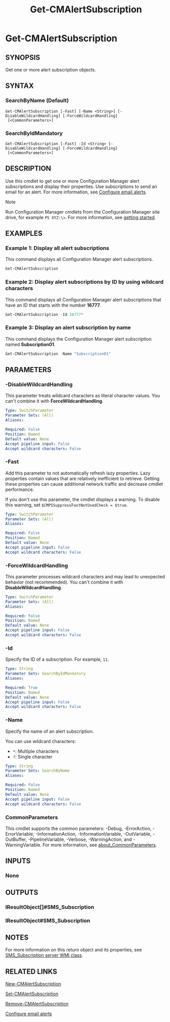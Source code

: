 ﻿---
description: Get one or more alert subscription objects.
external help file: AdminUI.PS.dll-Help.xml
Module Name: ConfigurationManager
ms.date: 03/23/2021
schema: 2.0.0
title: Get-CMAlertSubscription
---

# Get-CMAlertSubscription

## SYNOPSIS

Get one or more alert subscription objects.

## SYNTAX

### SearchByName (Default)
```
Get-CMAlertSubscription [-Fast] [-Name <String>] [-DisableWildcardHandling] [-ForceWildcardHandling]
 [<CommonParameters>]
```

### SearchByIdMandatory
```
Get-CMAlertSubscription [-Fast] -Id <String> [-DisableWildcardHandling] [-ForceWildcardHandling]
 [<CommonParameters>]
```

## DESCRIPTION

Use this cmdlet to get one or more Configuration Manager alert subscriptions and display their properties. Use subscriptions to send an email for an alert. For more information, see [Configure email alerts](/mem/configmgr/core/servers/manage/configure-alerts#email-alerts).

> [!NOTE]
> Run Configuration Manager cmdlets from the Configuration Manager site drive, for example `PS XYZ:\>`. For more information, see [getting started](/powershell/sccm/overview).

## EXAMPLES

### Example 1: Display all alert subscriptions

This command displays all Configuration Manager alert subscriptions.

```powershell
Get-CMAlertSubscription
```

### Example 2: Display alert subscriptions by ID by using wildcard characters

This command displays all Configuration Manager alert subscriptions that have an ID that starts with the number **16777**.

```powershell
Get-CMAlertSubscription -Id 16777*
```

### Example 3: Display an alert subscription by name

This command displays the Configuration Manager alert subscription named **Subscription01**.

```powershell
Get-CMAlertSubscription -Name "Subscription01"
```

## PARAMETERS

### -DisableWildcardHandling

This parameter treats wildcard characters as literal character values. You can't combine it with **ForceWildcardHandling**.

```yaml
Type: SwitchParameter
Parameter Sets: (All)
Aliases:

Required: False
Position: Named
Default value: None
Accept pipeline input: False
Accept wildcard characters: False
```

### -Fast

Add this parameter to not automatically refresh lazy properties. Lazy properties contain values that are relatively inefficient to retrieve. Getting these properties can cause additional network traffic and decrease cmdlet performance.

If you don't use this parameter, the cmdlet displays a warning. To disable this warning, set `$CMPSSuppressFastNotUsedCheck = $true`.

```yaml
Type: SwitchParameter
Parameter Sets: (All)
Aliases:

Required: False
Position: Named
Default value: None
Accept pipeline input: False
Accept wildcard characters: False
```

### -ForceWildcardHandling

This parameter processes wildcard characters and may lead to unexpected behavior (not recommended). You can't combine it with **DisableWildcardHandling**.

```yaml
Type: SwitchParameter
Parameter Sets: (All)
Aliases:

Required: False
Position: Named
Default value: None
Accept pipeline input: False
Accept wildcard characters: False
```

### -Id

Specify the ID of a subscription. For example, `11`.

```yaml
Type: String
Parameter Sets: SearchByIdMandatory
Aliases:

Required: True
Position: Named
Default value: None
Accept pipeline input: False
Accept wildcard characters: False
```

### -Name

Specify the name of an alert subscription.

You can use wildcard characters:

- `*`: Multiple characters
- `?`: Single character

```yaml
Type: String
Parameter Sets: SearchByName
Aliases:

Required: False
Position: Named
Default value: None
Accept pipeline input: False
Accept wildcard characters: False
```

### CommonParameters
This cmdlet supports the common parameters: -Debug, -ErrorAction, -ErrorVariable, -InformationAction, -InformationVariable, -OutVariable, -OutBuffer, -PipelineVariable, -Verbose, -WarningAction, and -WarningVariable. For more information, see [about_CommonParameters](http://go.microsoft.com/fwlink/?LinkID=113216).

## INPUTS

### None

## OUTPUTS

### IResultObject[]#SMS_Subscription

### IResultObject#SMS_Subscription

## NOTES

For more information on this return object and its properties, see [SMS_Subscription server WMI class](/mem/configmgr/develop/reference/core/servers/manage/sms_subscription-server-wmi-class).

## RELATED LINKS

[New-CMAlertSubscription](New-CMAlertSubscription.md)

[Set-CMAlertSubscription](Set-CMAlertSubscription.md)

[Remove-CMAlertSubscription](Remove-CMAlertSubscription.md)

[Configure email alerts](/mem/configmgr/core/servers/manage/configure-alerts#email-alerts)
